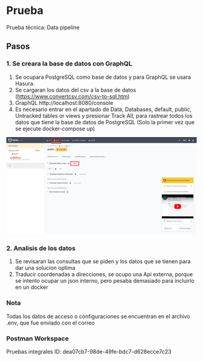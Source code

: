# Prueba
Prueba técnica: Data pipeline

## Pasos

### 1. Se creara la base de datos con GraphQL
1. Se ocupara PostgreSQL como base de datos y para GraphQL se usara Hasura.
2. Se cargaran los datos del csv a la base de datos (https://www.convertcsv.com/csv-to-sql.htm)
3. GraphQL http://localhost:8080/console
4. Es necesario entrar en el apartado de Data, Databases, default, public, Untracked tables or views y presionar Track All, para rastrear todos los datos que tiene la base de datos de PostgreSQL (Solo la primer vez que se ejecute docker-compose up)

![Alt text](doc/resource/track.png?raw=true "Title")

### 2. Analisis de los datos
1. Se revisaran las consultas que se piden y los datos que se tienen para dar una solucion optima
2. Traducir coordenadas a direcciones, se ocupo una Api externa, porque se intento ocupar un json interno, pero pesaba demasiado para incluirlo en un docker

### Nota
Todas los datos de acceso o configuraciones se encuentran en el archivo .env, que fue enviado con el correo

### Postman Workspace
Pruebas integrales 
ID:  dea07cb7-98de-49fe-bdc7-d628ecce7c23
